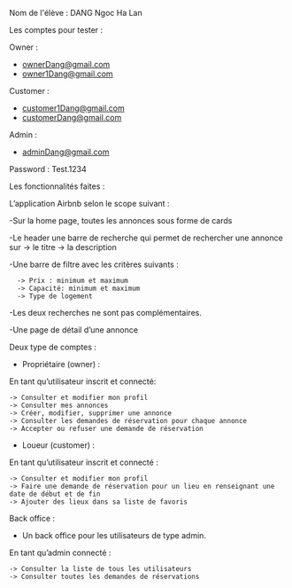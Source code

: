 Nom de l'élève : DANG Ngoc Ha Lan

Les comptes pour tester :

Owner :

- ownerDang@gmail.com
- owner1Dang@gmail.com

Customer :

- customer1Dang@gmail.com
- customerDang@gmail.com

Admin :

- adminDang@gmail.com

Password : Test.1234

Les fonctionnalités faites :

L’application Airbnb selon le scope suivant :

-Sur la home page, toutes les annonces sous forme de cards

-Le header une barre de recherche qui permet de rechercher une annonce sur
-> le titre
-> la description

-Une barre de filtre avec les critères suivants :

      -> Prix : minimum et maximum
      -> Capacité: minimum et maximum
      -> Type de logement

-Les deux recherches ne sont pas complémentaires.

-Une page de détail d’une annonce

Deux type de comptes :

- Propriétaire (owner) :

En tant qu’utilisateur inscrit et connecté:

    -> Consulter et modifier mon profil
    -> Consulter mes annonces
    -> Créer, modifier, supprimer une annonce
    -> Consulter les demandes de réservation pour chaque annonce
    -> Accepter ou refuser une demande de réservation

- Loueur (customer) :

En tant qu’utilisateur inscrit et connecté :

    -> Consulter et modifier mon profil
    -> Faire une demande de réservation pour un lieu en renseignant une date de début et de fin
    -> Ajouter des lieux dans sa liste de favoris

Back office :

- Un back office pour les utilisateurs de type admin.

En tant qu’admin connecté :

    -> Consulter la liste de tous les utilisateurs
    -> Consulter toutes les demandes de réservations
